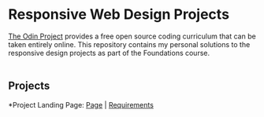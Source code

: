# Responsive Web Design Projects

[The Odin Project](https://www.theodinproject.com/) provides a free open source coding curriculum that can be taken entirely online. 
This repository contains my personal solutions to the responsive design projects as part of the Foundations course. </br></br>

## Projects 
*Project Landing Page: [Page](https://zowdk.github.io/responsive-web-design/product-landing-pages/music-lessons/) | [Requirements](https://www.theodinproject.com/paths/foundations/courses/foundations/lessons/landing-page#assignment)
 
